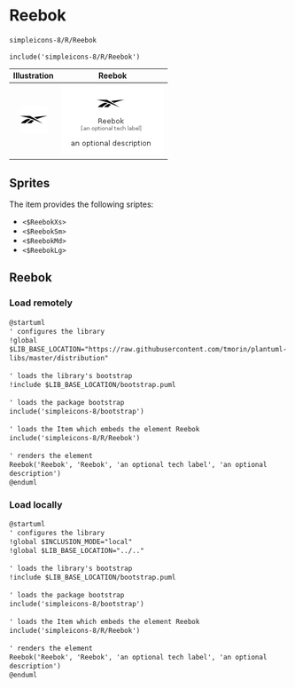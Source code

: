 # Reebok


```text
simpleicons-8/R/Reebok
```

```text
include('simpleicons-8/R/Reebok')
```



| Illustration | Reebok |
| :---: | :---: |
| ![illustration for Illustration](../../simpleicons-8/R/Reebok.png) | ![illustration for Reebok](../../simpleicons-8/R/Reebok.Local.png) |



## Sprites
The item provides the following sriptes:

- `<$ReebokXs>`
- `<$ReebokSm>`
- `<$ReebokMd>`
- `<$ReebokLg>`





## Reebok

### Load remotely
```plantuml
@startuml
' configures the library
!global $LIB_BASE_LOCATION="https://raw.githubusercontent.com/tmorin/plantuml-libs/master/distribution"

' loads the library's bootstrap
!include $LIB_BASE_LOCATION/bootstrap.puml

' loads the package bootstrap
include('simpleicons-8/bootstrap')

' loads the Item which embeds the element Reebok
include('simpleicons-8/R/Reebok')

' renders the element
Reebok('Reebok', 'Reebok', 'an optional tech label', 'an optional description')
@enduml
```

### Load locally
```plantuml
@startuml
' configures the library
!global $INCLUSION_MODE="local"
!global $LIB_BASE_LOCATION="../.."

' loads the library's bootstrap
!include $LIB_BASE_LOCATION/bootstrap.puml

' loads the package bootstrap
include('simpleicons-8/bootstrap')

' loads the Item which embeds the element Reebok
include('simpleicons-8/R/Reebok')

' renders the element
Reebok('Reebok', 'Reebok', 'an optional tech label', 'an optional description')
@enduml
```

